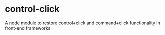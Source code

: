 # control-click
A node module to restore control+click and command+click functionality in front-end frameworks
